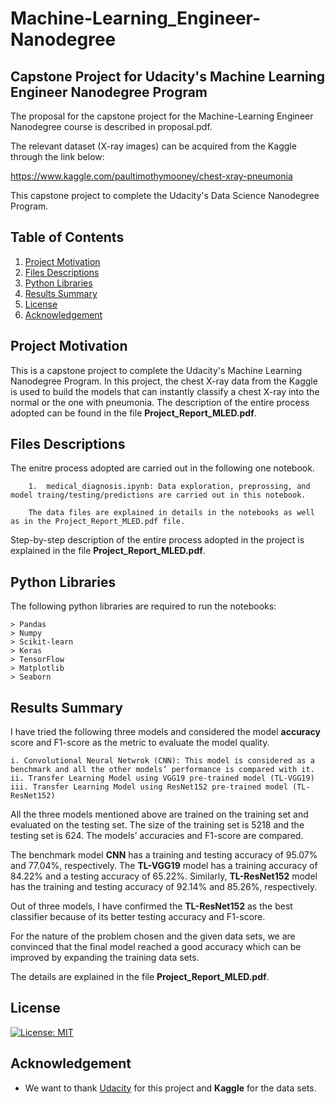 # Machine-Learning_Engineer-Nanodegree
## Capstone Project for Udacity's Machine Learning Engineer Nanodegree Program

The proposal for the capstone project for the Machine-Learning Engineer Nanodegree course is described in proposal.pdf.

The relevant dataset (X-ray images) can be acquired from the Kaggle through the link below:

https://www.kaggle.com/paultimothymooney/chest-xray-pneumonia

This capstone project to complete the Udacity's Data Science Nanodegree Program. 

## Table of Contents

1. [Project Motivation](#project_motivation)
2. [Files Descriptions](#files_descriptions)
3. [Python Libraries](#python_libraries)
4. [Results Summary](#results_summary)
5. [License](#license)
6. [Acknowledgement](#acknowledgement)

<a name="project_motivation"></a>
## Project Motivation
This is a capstone project to complete the Udacity's Machine Learning Nanodegree Program. In this project, the chest X-ray data from the Kaggle is used to build the models that can instantly classify a chest X-ray into the normal or the one with pneumonia. The description of the entire process adopted can be found in the file   **Project_Report_MLED.pdf**.

<a name="files_descriptions"></a>
## Files Descriptions

The enitre process adopted are carried out in the following one notebook.
    
        1.  medical_diagnosis.ipynb: Data exploration, preprossing, and model traing/testing/predictions are carried out in this notebook.
        
        The data files are explained in details in the notebooks as well as in the Project_Report_MLED.pdf file.

Step-by-step description of the entire process adopted in the project is explained in the file **Project_Report_MLED.pdf**.

<a name="python_libraries"></a>
## Python Libraries

The following python libraries are required to run the notebooks:
        
	> Pandas
	> Numpy
	> Scikit-learn
	> Keras
	> TensorFlow
	> Matplotlib
	> Seaborn

	
<a name="results_summary"></a>
## Results Summary

I have tried the following three models and considered the model **accuracy** score and F1-score as the metric to evaluate the model quality.

    i. Convolutional Neural Netwrok (CNN): This model is considered as a benchmark and all the other models’ performance is compared with it.
    ii. Transfer Learning Model using VGG19 pre-trained model (TL-VGG19)
    iii. Transfer Learning Model using ResNet152 pre-trained model (TL-ResNet152)

All the three models mentioned above are trained on the training set and evaluated on the testing set. The size of the training set is 5218 and the testing set is 624. The models’ accuracies and F1-score are compared.

The benchmark model **CNN** has a training and testing accuracy of 95.07% and 77.04%, respectively. The **TL-VGG19** model has a training accuracy of 84.22% and a testing accuracy of 65.22%. Similarly, **TL-ResNet152** model has the training and testing accuracy of 92.14% and 85.26%, respectively. 

Out of three models, I have confirmed the **TL-ResNet152** as the best classifier because of its better testing accuracy and F1-score. 

For the nature of the problem chosen and the given data sets, we are convinced that the final model reached a good accuracy which can be improved by expanding the training data sets. 

The details are explained in the file **Project_Report_MLED.pdf**.
<a name="license"></a>
## License
[![License: MIT](https://img.shields.io/badge/License-MIT-yellow.svg)](https://opensource.org/licenses/MIT)


<a name="acknowledgement"></a>
## Acknowledgement
* We want to thank [Udacity](https://www.udacity.com/) for this project and **Kaggle** for the data sets.


